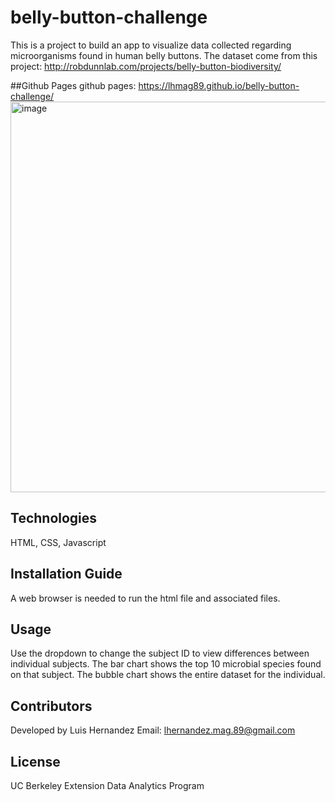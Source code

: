 # belly-button-challenge

This is a project to build an app to visualize data collected regarding microorganisms found in human belly buttons. The dataset come from this project: http://robdunnlab.com/projects/belly-button-biodiversity/

##Github Pages
github pages: https://lhmag89.github.io/belly-button-challenge/
<img width="625" alt="image" src="https://user-images.githubusercontent.com/119267098/227447414-b89e80bb-8cf5-44a0-8e35-f088af415782.png">


## Technologies
HTML, CSS, Javascript

## Installation Guide
A web browser is needed to run the html file and associated files.

## Usage
Use the dropdown to change the subject ID to view differences between individual subjects. The bar chart shows the top 10 microbial species found on that subject. The bubble chart shows the entire dataset for the individual.

## Contributors
Developed by Luis Hernandez Email: lhernandez.mag.89@gmail.com

## License
UC Berkeley Extension Data Analytics Program
